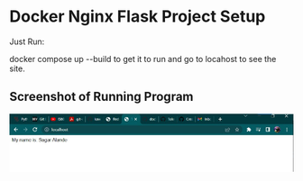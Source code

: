 # Docker Nginx Flask Project Setup

Just Run:

docker compose up --build to get it to run and go to locahost to see the site.

## Screenshot of Running Program

![Running Program](screenshots/python-git.jpg)
